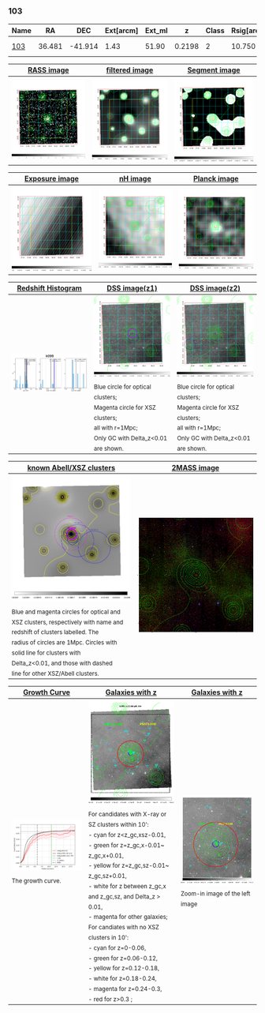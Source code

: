 <div STYLE="page-break-after: always;"></div>

### 103

|Name          |RA          |DEC      | Ext[arcm] | Ext_ml | z    | Class| Rsig[arcmin] | CRsig[c/s] | CR500[c/s] | R500[Mpc] |L500[erg/s]|F500[erg/s/cm^2]| M500[Msun]|Tx[keV]|beta|GC(XSZ,Delta_z<0.01)| GC(OPT,Delta_z<0.01)|GC|alias|
|--------------|------------|------------|---|---|-----------|--------|------|------|----|----|----|----|----|----|----|----|----|----|---|
|[103](script/103.md)     | 36.481       | -41.914       | 1.43    | 51.90   | 0.2198 | 2   | 10.750 |0.265 |0.247 |1.248 |7.155e+44 |5.039e-12 |6.891e+14 |7.566 |0.826 |Tar, |A, |Tar, A, |k099|

|[RASS image](../image/103/103_img.pdf)|[filtered image](../image/103/103_fil.pdf)|[Segment image](../image/103/103_seg.pdf)|
|-------------------|--------------------|-------------------|
| <img src="../image/103/103_img.png" width="300">  | <img src="../image/103/103_fil.png" width="300">   | <img src="../image/103/103_seg.png" width="300">  |

|[Exposure image](../image/103/103_mex.pdf)| [nH image](../image/103/103_nh.pdf)| [Planck image](../image/103/103_p.pdf)|
|-------------------|--------------------|-------------------|
|<img src="../image/103/103_mex.png" width="300">   | <img src="../image/103/103_nh.png" width="300">    | <img src="../image/103/103_p.png" width="300"> |

|[Redshift Histogram](../image/103/103_zg.pdf) | [DSS image(z1)](../image/103/103_dss_z1.pdf)      |  [DSS image(z2)](../image/103/103_dss_z2.pdf)    |
|-------------------|--------------------|-------------------|
|<img src="../image/103/103_zg.png" width="300"> |<img src="../image/103/103_dss_z1.png" width="300"> <sub><br>Blue circle for optical clusters; <br>Magenta circle for XSZ clusters; <br>all with r=1Mpc; <br>Only GC with Delta_z<0.01 are shown. </sub>| <img src="../image/103/103_dss_z2.png" width="300"><sub><br>Blue circle for optical clusters; <br>Magenta circle for XSZ clusters; <br>all with r=1Mpc; <br>Only GC with Delta_z<0.01 are shown. </sub> |

|[known Abell/XSZ clusters](../image/103/103_m.pdf) | [2MASS image](../image/103/103_2mass.pdf)      |
|-------------------|-------------------|
|<img src=../image/103/103_m.png width="300"> <sub><br>Blue and magenta circles for optical and <br>XSZ clusters, respectively with name and <br>redshift of clusters labelled. The <br>radius of circles are 1Mpc. Circles with <br>solid line for clusters with <br>Delta_z<0.01, and those with dashed <br>line for other XSZ/Abell clusters.        </sub>|<img src="../image/103/103_2mass.png" width="300">  |

|[Growth Curve](../image/103/103_gca_all.png) |[Galaxies with z](../image/103/103_opt_ned.pdf) |[Galaxies with z](../image/103/103_opt_ned_zoom.pdf) |
|-------------------|-------------------|-------------------|
| <img src="../image/103/103_gca_all.png" width="300"> <sub><br>The growth curve.</sub>| <img src=../image/103/103_opt_ned.png width="300"> <br><sub> For candidates with X-ray or SZ clusters within 10': <br> - cyan for z<z_gc,xsz-0.01, <br> - green for z=z_gc,x-0.01~ z_gc,x+0.01, <br> - yellow for z=z_gc,sz-0.01~ z_gc,sz+0.01, <br> - white for z between z_gc,x and z_gc,sz, and Delta_z > 0.01, <br> - magenta for other galaxies; <br>For candiates with no XSZ clusters in 10': <br> - cyan for z=0-0.06, <br> - green for z=0.06-0.12, <br> - yellow for z=0.12-0.18, <br> - white for z=0.18-0.24, <br> - magenta for z=0.24-0.3, <br> - red for z>0.3 ;  </sub>|<img src=../image/103/103_opt_ned_zoom.png width="300">  <br><sub> Zoom-in image of the left image</sub>|




